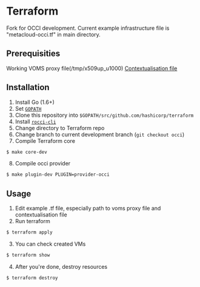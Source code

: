 Terraform
=========

Fork for OCCI development.
Current example infrastructure file is "metacloud-occi.tf" in main directory.

Prerequisities
--------------------
Working VOMS proxy file(/tmp/x509up_u1000)
[Contextualisation file](https://wiki.egi.eu/wiki/FAQ10_EGI_Federated_Cloud_User#Contextualisation)

Installation
--------------------
1. Install Go (1.6+)
2. Set [`GOPATH`](https://golang.org/doc/code.html#GOPATH)
3. Clone this repository into `$GOPATH/src/github.com/hashicorp/terraform`
4. Install [`rocci-cli`](https://github.com/gwdg/rOCCI-cli)
5. Change directory to Terraform repo
6. Change branch to current development branch (`git checkout occi`)
7. Compile Terraform core
```sh
$ make core-dev
```
8. Compile occi provider
```sh
$ make plugin-dev PLUGIN=provider-occi
```

Usage
--------------------

1. Edit example .tf file, especially path to voms proxy file and contextualisation file
2. Run terraform
```sh
$ terraform apply
```
3. You can check created VMs
```sh
$ terraform show
```
4. After you're done, destroy resources
```sh
$ terraform destroy
```
